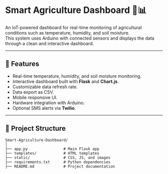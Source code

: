 # Smart Agriculture Dashboard 🌱📊

An IoT-powered dashboard for real-time monitoring of agricultural conditions such as temperature, humidity, and soil moisture.  
This system uses Arduino with connected sensors and displays the data through a clean and interactive dashboard.

---

## 🚀 Features
- Real-time temperature, humidity, and soil moisture monitoring.
- Interactive dashboard built with **Flask** and **Chart.js**.
- Customizable data refresh rate.
- Data export as CSV.
- Mobile responsive UI.
- Hardware integration with Arduino.
- Optional SMS alerts via **Twilio**.

---

## 📂 Project Structure
```plaintext
Smart-Agriculture-Dashboard/
│
├── app.py                # Main Flask app
├── templates/            # HTML templates
├── static/               # CSS, JS, and images
├── requirements.txt      # Python dependencies
├── README.md             # Project documentation
